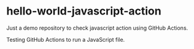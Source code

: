 # hello-world-javascript-action
Just a demo repository to check javascript action using GitHub Actions. 

Testing GitHub Actions to run a JavaScript file. 
